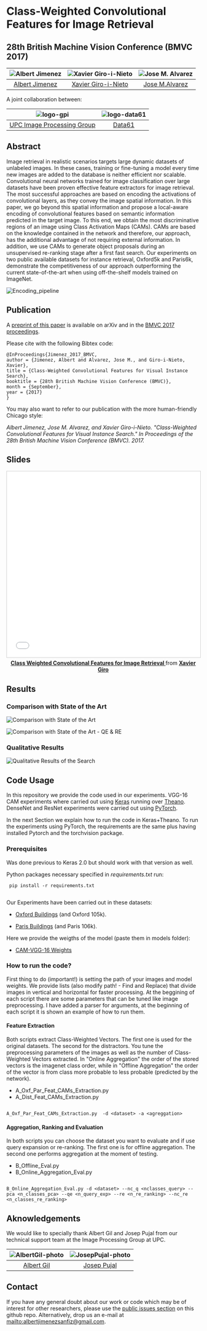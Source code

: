 # Class-Weighted Convolutional Features for Image Retrieval
## 28th British Machine Vision Conference (BMVC 2017)

| ![Albert Jimenez][AlbertJimenez-photo]  | ![Xavier Giro-i-Nieto][XavierGiro-photo]  |  ![Jose M. Alvarez][JoseAlvarez-photo] | 
|:-:|:-:|:-:|
| [Albert Jimenez][AlbertJimenez-web]  | [Xavier Giro-i-Nieto][XavierGiro-web]   |[Jose M.Alvarez][JoseAlvarez-web] | 

[AlbertJimenez-web]: https://www.linkedin.com/in/albertjimenezsanfiz/
[XavierGiro-web]: https://imatge.upc.edu/web/people/xavier-giro
[JoseAlvarez-web]: http://www.josemalvarez.net

[AlbertJimenez-photo]: https://github.com/imatge-upc/Class-Weighted-Convolutional-Features-for-Image-Retrieval/blob/master/authors/AlbertJimenez.png?raw=true "Albert Jimenez"
[XavierGiro-photo]: https://github.com/imatge-upc/Class-Weighted-Convolutional-Features-for-Image-Retrieval/blob/master/authors/XavierGiro.jpg?raw=true "Xavier Giro-i-Nieto"
[JoseAlvarez-photo]: https://github.com/imatge-upc/Class-Weighted-Convolutional-Features-for-Image-Retrieval/blob/master/authors/JoseAlvarez.png?raw=true "Jose Alvarez"

A joint collaboration between:

| ![logo-gpi] | ![logo-data61] |
|:-:|:-:|
|[UPC Image Processing Group][gpi-web] | [Data61][data61-web]|
 
[gpi-web]: https://imatge.upc.edu/web/ 
[data61-web]: http://www.data61.csiro.au

[logo-data61]: https://github.com/imatge-upc/Class-Weighted-Convolutional-Features-for-Image-Retrieval/blob/master/logos/data61.png?raw=true "Data 61"
[logo-gpi]: https://github.com/imatge-upc/Class-Weighted-Convolutional-Features-for-Image-Retrieval/blob/master/logos/gpi.png?raw=true "UPC Image Processing Group"


## Abstract 

Image retrieval in realistic scenarios targets large dynamic datasets of unlabeled images. In these cases, training or fine-tuning a model every time new images are added to the database is neither efficient nor scalable. Convolutional neural networks trained for image classification over large datasets have been proven effective feature extractors for image retrieval. The most successful approaches are based on encoding the activations of convolutional layers, as they convey the image spatial information. In this paper, we go beyond this spatial information and propose a local-aware encoding of convolutional features based on semantic information predicted in the target image. To this end, we obtain the most discriminative regions of an image using Class Activation Maps (CAMs). CAMs are based on the knowledge contained in the network and therefore, our approach, has the additional advantage of not requiring external information. In addition, we use CAMs to generate object proposals during an unsupervised re-ranking stage after a first fast search. Our experiments on two public available datasets for instance retrieval, Oxford5k and Paris6k, demonstrate the competitiveness of our approach outperforming the current state-of-the-art when using off-the-shelf models trained on ImageNet.

![Encoding_pipeline](https://github.com/imatge-upc/Class-Weighted-Convolutional-Features-for-Image-Retrieval/blob/master/figs/pipeline.png?raw=true)



## Publication

A [preprint of this paper](https://arxiv.org/abs/1707.02581) is available on arXiv and in the [BMVC 2017 proceedings](https://bmvc2017.london/programme-1/).

Please cite with the following Bibtex code:

````
@InProceedings{Jimenez_2017_BMVC,
author = {Jimenez, Albert and Alvarez, Jose M., and Giro-i-Nieto, Xavier},
title = {Class-Weighted Convolutional Features for Visual Instance Search},
booktitle = {28th British Machine Vision Conference (BMVC)},
month = {September},
year = {2017}
}
````

You may also want to refer to our publication with the more human-friendly Chicago style:

*Albert Jimenez, Jose M. Alvarez, and Xavier Giro-i-Nieto. "Class-Weighted Convolutional Features for Visual Instance Search." In Proceedings of the 28th British Machine Vision Conference (BMVC). 2017.*

## Slides

<center>
<iframe src="//www.slideshare.net/slideshow/embed_code/key/3dG0uuBHScqPTa" width="595" height="485" frameborder="0" marginwidth="0" marginheight="0" scrolling="no" style="border:1px solid #CCC; border-width:1px; margin-bottom:5px; max-width: 100%;" allowfullscreen> </iframe> <div style="margin-bottom:5px"> <strong> <a href="//www.slideshare.net/xavigiro/class-weighted-convolutional-features-for-image-retrieval" title="Class Weighted Convolutional Features for Image Retrieval " target="_blank">Class Weighted Convolutional Features for Image Retrieval </a> </strong> from <strong><a target="_blank" href="https://www.slideshare.net/xavigiro">Xavier Giro</a></strong> </div>
</center>


## Results 

### Comparison with State of the Art
![Comparison with State of the Art](https://github.com/imatge-upc/Class-Weighted-Convolutional-Features-for-Image-Retrieval/blob/master/figs/StateArt1.png?raw=true)

![Comparison with State of the Art - QE & RE](https://github.com/imatge-upc/Class-Weighted-Convolutional-Features-for-Image-Retrieval/blob/master/figs/StateArt2.png?raw=true)

### Qualitative Results 
![Qualitative Results of the Search](https://github.com/imatge-upc/Class-Weighted-Convolutional-Features-for-Image-Retrieval/blob/master/figs/Qualitative.png?raw=true)

## Code Usage

In this repository we provide the code used in our experiments. 
VGG-16 CAM experiments where carried out using [Keras](keras.io) running over [Theano](http://deeplearning.net/software/theano/).
DenseNet and ResNet experiments were carried out using [PyTorch](http://pytorch.org). 

In the next Section we explain how to run the code in Keras+Theano. To run the experiments using PyTorch, the requirements are the same plus having installed Pytorch and the torchvision package.

### Prerequisites
Was done previous to Keras 2.0 but should work with that version as well. 

Python packages necessary specified in *requirements.txt* run:

```
 pip install -r requirements.txt
 
```

Our Experiments have been carried out in these datasets:

* [Oxford Buildings](http://www.robots.ox.ac.uk/~vgg/data/oxbuildings/) (and Oxford 105k).

* [Paris Buildings](http://www.robots.ox.ac.uk/~vgg/data/parisbuildings/) (and Paris 106k).

Here we provide the weigths of the model (paste them in models folder):

* [CAM-VGG-16 Weights](https://drive.google.com/open?id=0BwotWbbE50RQMlFnZ1N3c2tvUm8)

### How to run the code?

First thing to do (important!) is setting the path of your images and model weights. We provide lists (also modify path! - Find and Replace) that divide images in vertical and horizontal for faster processing. At the beggining of each script there are some parameters that can be tuned like image preprocessing. I have added a parser for arguments, at the beginning of each script it is shown an example of how to run them. 

#### Feature Extraction

Both scripts extract Class-Weighted Vectors. The first one is used for the original datasets. The second for the distractors.  You tune the preprocessing parameters of the images as well as the number of Class-Weighted Vectors extracted. In "Online Aggregation" the order of the stored vectors is the imagenet class order, while in "Offline Aggregation" the order of the vector is from class more probable to less probable (predicted by the network). 

* A_Oxf_Par_Feat_CAMs_Extraction.py 
* A_Dist_Feat_CAMs_Extraction.py

```

A_Oxf_Par_Feat_CAMs_Extraction.py  -d <dataset> -a <agreggation>

```

#### Aggregation, Ranking and Evaluation

In both scripts you can choose the dataset you want to evaluate and if use query expansion or re-ranking. The first one is for offline aggregation. The second one performs aggregation at the moment of testing.

* B_Offline_Eval.py
* B_Online_Aggregation_Eval.py

```

B_Online_Aggregation_Eval.py -d <dataset> --nc_q <nclasses_query> --pca <n_classes_pca> --qe <n_query_exp> --re <n_re_ranking> --nc_re <n_classes_re_ranking>

```


## Aknowledgements
We would like to specially thank Albert Gil and Josep Pujal from our technical support team at the Image Processing Group at UPC.

| ![AlbertGil-photo]  | ![JosepPujal-photo]  |
|:-:|:-:|
| [Albert Gil](AlbertGil-web)  |  [Josep Pujal](JosepPujal-web) |

[AlbertGil-photo]: https://github.com/imatge-upc/Class-Weighted-Convolutional-Features-for-Image-Retrieval/blob/master/authors/AlbertGil.jpg?raw=true "Albert Gil"
[JosepPujal-photo]:https://github.com/imatge-upc/Class-Weighted-Convolutional-Features-for-Image-Retrieval/blob/master/authors/JosepPujal.jpg?raw=true "Josep Pujal"

[AlbertGil-web]: https://imatge.upc.edu/web/people/albert-gil-moreno
[JosepPujal-web]: https://imatge.upc.edu/web/people/josep-pujal

## Contact

If you have any general doubt about our work or code which may be of interest for other researchers, please use the [public issues section](https://github.com/imatge-upc/retrieval-2017-icmr/issues) on this github repo. Alternatively, drop us an e-mail at <mailto:albertjimenezsanfiz@gmail.com>.
